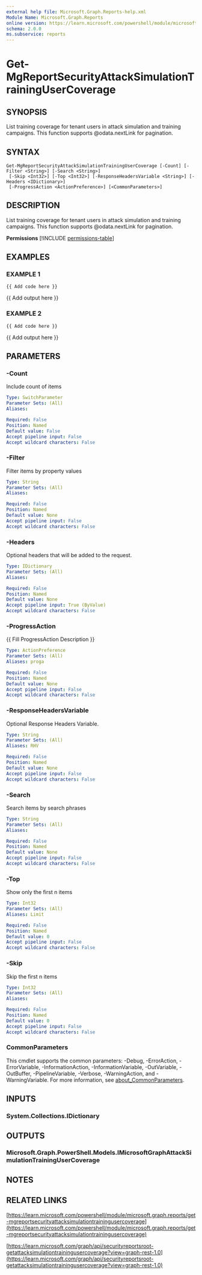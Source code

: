 ```yaml
---
external help file: Microsoft.Graph.Reports-help.xml
Module Name: Microsoft.Graph.Reports
online version: https://learn.microsoft.com/powershell/module/microsoft.graph.reports/get-mgreportsecurityattacksimulationtrainingusercoverage
schema: 2.0.0
ms.subservice: reports
---
```


# Get-MgReportSecurityAttackSimulationTrainingUserCoverage

## SYNOPSIS
List training coverage for tenant users in attack simulation and training campaigns.
This function supports @odata.nextLink for pagination.

## SYNTAX

```
Get-MgReportSecurityAttackSimulationTrainingUserCoverage [-Count] [-Filter <String>] [-Search <String>]
 [-Skip <Int32>] [-Top <Int32>] [-ResponseHeadersVariable <String>] [-Headers <IDictionary>]
 [-ProgressAction <ActionPreference>] [<CommonParameters>]
```

## DESCRIPTION
List training coverage for tenant users in attack simulation and training campaigns.
This function supports @odata.nextLink for pagination.

**Permissions**
[!INCLUDE [permissions-table](~/../graphref/api-reference/v1.0/includes/permissions/securityreportsroot-getattacksimulationtrainingusercoverage-permissions.md)]

## EXAMPLES

### EXAMPLE 1
```
{{ Add code here }}
```

{{ Add output here }}

### EXAMPLE 2
```
{{ Add code here }}
```

{{ Add output here }}

## PARAMETERS

### -Count
Include count of items

```yaml
Type: SwitchParameter
Parameter Sets: (All)
Aliases:

Required: False
Position: Named
Default value: False
Accept pipeline input: False
Accept wildcard characters: False
```

### -Filter
Filter items by property values

```yaml
Type: String
Parameter Sets: (All)
Aliases:

Required: False
Position: Named
Default value: None
Accept pipeline input: False
Accept wildcard characters: False
```

### -Headers
Optional headers that will be added to the request.

```yaml
Type: IDictionary
Parameter Sets: (All)
Aliases:

Required: False
Position: Named
Default value: None
Accept pipeline input: True (ByValue)
Accept wildcard characters: False
```

### -ProgressAction
{{ Fill ProgressAction Description }}

```yaml
Type: ActionPreference
Parameter Sets: (All)
Aliases: proga

Required: False
Position: Named
Default value: None
Accept pipeline input: False
Accept wildcard characters: False
```

### -ResponseHeadersVariable
Optional Response Headers Variable.

```yaml
Type: String
Parameter Sets: (All)
Aliases: RHV

Required: False
Position: Named
Default value: None
Accept pipeline input: False
Accept wildcard characters: False
```

### -Search
Search items by search phrases

```yaml
Type: String
Parameter Sets: (All)
Aliases:

Required: False
Position: Named
Default value: None
Accept pipeline input: False
Accept wildcard characters: False
```

### -Top
Show only the first n items

```yaml
Type: Int32
Parameter Sets: (All)
Aliases: Limit

Required: False
Position: Named
Default value: 0
Accept pipeline input: False
Accept wildcard characters: False
```

### -Skip
Skip the first n items

```yaml
Type: Int32
Parameter Sets: (All)
Aliases:

Required: False
Position: Named
Default value: 0
Accept pipeline input: False
Accept wildcard characters: False
```

### CommonParameters
This cmdlet supports the common parameters: -Debug, -ErrorAction, -ErrorVariable, -InformationAction, -InformationVariable, -OutVariable, -OutBuffer, -PipelineVariable, -Verbose, -WarningAction, and -WarningVariable. For more information, see [about_CommonParameters](http://go.microsoft.com/fwlink/?LinkID=113216).

## INPUTS

### System.Collections.IDictionary
## OUTPUTS

### Microsoft.Graph.PowerShell.Models.IMicrosoftGraphAttackSimulationTrainingUserCoverage
## NOTES

## RELATED LINKS

[https://learn.microsoft.com/powershell/module/microsoft.graph.reports/get-mgreportsecurityattacksimulationtrainingusercoverage](https://learn.microsoft.com/powershell/module/microsoft.graph.reports/get-mgreportsecurityattacksimulationtrainingusercoverage)

[https://learn.microsoft.com/graph/api/securityreportsroot-getattacksimulationtrainingusercoverage?view=graph-rest-1.0](https://learn.microsoft.com/graph/api/securityreportsroot-getattacksimulationtrainingusercoverage?view=graph-rest-1.0)




